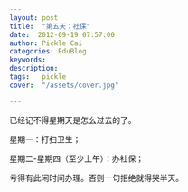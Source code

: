 ```yaml
---
layout: post  
title:  "第五天：社保"
date:  2012-09-19 07:57:00
author: Pickle Cai  
categories: EduBlog  
keywords: 
description:   
tags:	pickle   
cover:  "/assets/cover.jpg"  

---
```


已经记不得星期天是怎么过去的了。

星期一：打扫卫生；

星期二-星期四（至少上午）：办社保；

亏得有此闲时间办理。否则一句拒绝就得哭半天。



		    
